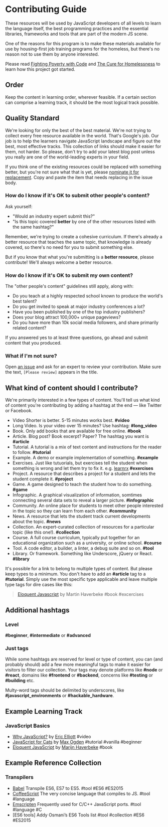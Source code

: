 # Contributing Guide

These resources will be used by JavaScript developers of all levels to learn the language itself, the best programming practices and the essential libraries, frameworks and tools that are part of the modern JS scene.

One of the reasons for this program is to make these materials available for use by housing-first job training programs for the homeless, but there's no reason not to use them by anyone interested.

Please read [Fighting Poverty with Code](https://medium.com/javascript-scene/fighting-poverty-with-code-d1ed3ebd982d) and [The Cure for Homelessness](https://medium.com/end-homelessness/the-cure-for-homelessness-83ef0d621c71) to learn how this project got started.


## Order

Keep the content in learning order, wherever feasible. If a certain section can comprise a learning track, it should be the most logical track possible.


## Quality Standard

We're looking for only the best of the best material. We're not trying to collect every free resource available in the world. That's Google's job. Our job is to help the learners navigate JavaScript landscape and figure out the best, most effective tracks. This collection of links should make it easier for them, not harder. So please, don't try to add your latest blog post unless you really are one of the world-leading experts in your field.

If you think one of the existing resources could be replaced with something better, but you're not sure what that is yet, please [nominate it for replacement](https://github.com/ericelliott/essential-javascript-links/issues/new?title=[Replace?]). Copy and paste the item that needs replacing in the issue body.


### How do I know if it's OK to submit other people's content?

Ask yourself:

* "Would an industry expert submit this?"
* "Is this topic covered **better** by one of the other resources listed with the same hashtag?"

Remember, we're trying to create a cohesive curriculum. If there's already a better resource that teaches the same topic, that knowledge is already covered, so there's no need for you to submit something else.

But if you know that what you're submitting is a **better resource**, please contribute! We'll always welcome a better resource.


### How do I know if it's OK to submit my own content?

The "other people's content" guidelines still apply, along with:

* Do you teach at a highly respected school known to produce the world's best talent?
* Do you get invited to speak at major industry conferences a lot?
* Have you been published by one of the top industry publishers?
* Does your blog attract 100,000+ unique pageviews?
* Do you have more than 10k social media followers, and share primarily related content?

If you answered yes to at least three questions, go ahead and submit content that you produced.


### What if I'm not sure?

Open [an issue](https://github.com/ericelliott/essential-javascript-links/issues/new?title=[Please%20review]) and ask for an expert to review your contribution. Make sure the text, `[Please review]` appears in the title.


## What kind of content should I contribute?

We're primarily interested in a few types of content. You'll tell us what kind of content you're contributing by adding a hashtag at the end — like Twitter or Facebook.

* Video Shorter is better. 5-15 minutes works best. **#video**
* Long Video. Is your video over 15 minutes? Use hashtag: **#long_video**
* Book. Only add books that are available for free online. **#book**
* Article. Blog post? Book excerpt? Paper? The hashtag you want is **#article**
* Tutorial. A tutorial is a mix of text content and instructions for the reader to follow. **#tutorial**
* Example. A demo or example implementation of something. **#example**
* Exercises. Just like tutuorials, but exercises tell the student when something is wrong and let them try to fix it. e.g. [learnrx](http://jhusain.github.io/learnrx/) **#exercises**
* Project. A resource that describes a project for a student and lets the student complete it. **#project**
* Game. A game designed to teach the student how to do something. **#game**
* Infographic. A graphical visualization of information, somtimes connecting several data sets to reveal a larger picture. **#infographic**
* Community. An online place for students to meet other people interested in the topic so they can learn from each other. **#community**
* News. A resource that lets the student track current developments about the topic. **#news**
* Collection. An expert-curated collection of resources for a particular topic (like this one!). **#collection**
* Course. A full course curriculum, typically put together for an educational organization such as a university, or online school. **#course**
* Tool. A code editor, a builder, a linter, a debug suite and so on. **#tool**
* Library. Or framework. Something like Underscore, jQuery or React. **#library**

It's possible for a link to belong to multiple types of content. But please keep types to a minimum. You don't have to add an **#article** tag to a **#tutorial**. Simply use the most specific type applicable and leave multiple type tags for dire cases like this:

> [Eloquent Javascript](http://eloquentjavascript.net/index.html) by Martin Haverbeke #book #excercises

## Additional hashtags

### Level
**#beginner**, **#intermediate** or **#advanced**

### Just tags
While some hashtags are reserved for level or type of content, you can (and probably should) add a few more meaningful tags to make it easier for visitors to filter our collection. Your tags may denote platforms like **#node** or **#react**, domains like **#frontend** or **#backend**, concerns like **#testing** or **#building** etc.

Multy-word tags should be delimited by underscores, like **#javascript_environments** or **#hackable_hardware**.

## Example Learning Track

### JavaScript Basics

* [Why JavaScript?](https://vimeo.com/101269995) by [Eric Elliott](https://twitter.com/_ericelliott) #video
* [JavaScript for Cats](https://medium.com/javascript-scene/learn-javascript-b631a4af11f2) by [Max Ogden](http://jsforcats.com/) #tutorial #vanilla #beginner
* [Eloquent JavaScript](http://eloquentjavascript.net/) by [Marijn Haverbeke](marijnjh) #book

## Example Reference Collection

### Transpilers

* [Babel](https://github.com/babel/babel) Transpile ES6, ES7 to ES5. #tool #ES6 #ES2015
* [CoffeeScript](http://coffeescript.org/) The very concise language that compiles to JS. #tool #language
* [Emscripten](http://kripken.github.io/emscripten-site/) Frequently used for C/C++ JavaScript ports. #tool #language #C
* [ES6 tools] Addy Osmani’s ES6 Tools list #tool #collection #ES6 #ES2015
